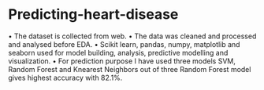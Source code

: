 # Predicting-heart-disease


• The dataset is collected from web.
• The data was cleaned and processed and analysed before EDA.
• Scikit learn, pandas, numpy, matplotlib and seaborn used for model building, 
  analysis, predictive modelling and visualization.
• For prediction purpose I have used three models SVM, Random Forest and 
  Knearest Neighbors out of three Random Forest model gives highest accuracy 
  with 82.1%.
